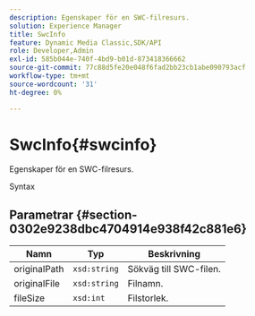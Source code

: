 ```yaml
---
description: Egenskaper för en SWC-filresurs.
solution: Experience Manager
title: SwcInfo
feature: Dynamic Media Classic,SDK/API
role: Developer,Admin
exl-id: 585b044e-740f-4bd9-b01d-873418366662
source-git-commit: 77c88d5fe20e048f6fad2bb23cb1abe090793acf
workflow-type: tm+mt
source-wordcount: '31'
ht-degree: 0%

---
```


# SwcInfo{#swcinfo}

Egenskaper för en SWC-filresurs.

Syntax

## Parametrar {#section-0302e9238dbc4704914e938f42c881e6}

| Namn | Typ | Beskrivning |
|---|---|---|
| originalPath | `xsd:string` | Sökväg till SWC-filen. |
| originalFile | `xsd:string` | Filnamn. |
| fileSize | `xsd:int` | Filstorlek. |
